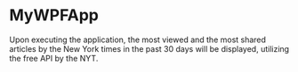 # MyWPFApp
Upon executing the application, the most viewed and the most shared articles by the New York times in the past 30 days will be displayed, utilizing the free API by the NYT.

